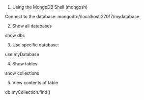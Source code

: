 1. Using the MongoDB Shell (mongosh)

Connect to the database: mongodb://localhost:27017/mydatabase

2. Show all databases

show dbs

3. Use specific database:

use myDatabase

4. Show tables

show collections

5. View contents of table

db.myCollection.find()

